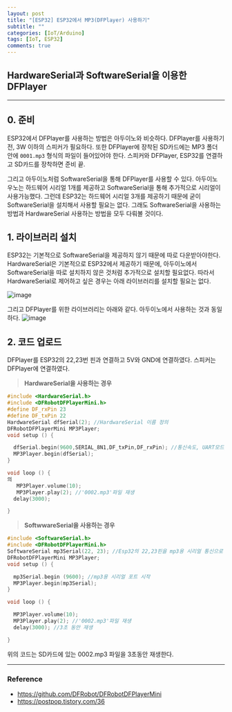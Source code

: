 ```yaml
---
layout: post
title: "[ESP32] ESP32에서 MP3(DFPlayer) 사용하기"
subtitle: ""
categories: [IoT/Arduino]
tags: [IoT, ESP32]
comments: true
---
```


## HardwareSerial과 SoftwareSerial을 이용한 DFPlayer

---

## 0. 준비

ESP32에서 DFPlayer를 사용하는 방법은 아두이노와 비슷하다. DFPlayer를 사용하기 전, 3W 이하의 스피커가 필요하다. 또한 DFPlayer에 장착된 SD카드에는 MP3 폴더 안에 `0001.mp3` 형식의 파일이 들어있어야 한다. 스피커와 DFPlayer, ESP32를 연결하고 SD카드를 장착하면 준비 끝.

그리고 아두이노처럼 SoftwareSerial을 통해 DFPlayer를 사용할 수 있다. 아두이노 우노는 하드웨어 시리얼 1개를 제공하고 SoftwareSerial을 통해 추가적으로 시리얼이 사용가능했다. 그런데 ESP32는 하드웨어 시리얼 3개를 제공하기 때문에 굳이 SoftwareSerial을 설치해서 사용할 필요는 없다. 그래도 SoftwareSerial을 사용하는 방법과 HardwareSerial 사용하는 방법을 모두 다뤄볼 것이다.

## 1. 라이브러리 설치

ESP32는 기본적으로 SoftwareSerial을 제공하지 않기 때문에 따로 다운받아야한다. HardwareSerial은 기본적으로 ESP32에서 제공하기 때문에, 아두이노에서 SoftwareSerial을 따로 설치하지 않은 것처럼 추가적으로 설치할 필요없다. 따라서 HardwareSerial로 제어하고 싶은 경우는 아래 라이브러리를 설치할 필요는 없다.

![image](https://user-images.githubusercontent.com/48276682/107478282-8e476780-6bbc-11eb-8a98-e052bec5ac35.png)

그리고 DFPlayer를 위한 라이브러리는 아래와 같다. 아두이노에서 사용하는 것과 동일하다.
![image](https://user-images.githubusercontent.com/48276682/107478372-b5059e00-6bbc-11eb-9317-cf783a899c02.png)

## 2. 코드 업로드

DFPlayer를 ESP32의 22,23번 핀과 연결하고 5V와 GND에 연결하였다. 스피커는 DFPlayer에 연결하였다.

> **HardwareSerial을 사용하는 경우**

```c
#include <HardwareSerial.h>
#include <DFRobotDFPlayerMini.h>
#define DF_rxPin 23
#define DF_txPin 22
HardwareSerial dfSerial(2); //HardwareSerial 이름 정의
DFRobotDFPlayerMini MP3Player;
void setup () {

  dfSerial.begin(9600,SERIAL_8N1,DF_txPin,DF_rxPin); //통신속도, UART모드, RX핀, TX핀
  MP3Player.begin(dfSerial);
}

void loop () {
의
   MP3Player.volume(10);
   MP3Player.play(2); //'0002.mp3'파일 재생
  delay(3000);

}
```

> **SoftwwareSerial을 사용하는 경우**

```c
#include <SoftwareSerial.h>
#include <DFRobotDFPlayerMini.h>
SoftwareSerial mp3Serial(22, 23); //Esp32의 22,23핀을 mp3용 시리얼 통신으로 지정
DFRobotDFPlayerMini MP3Player;
void setup () {

  mp3Serial.begin (9600); //mp3용 시리얼 포트 시작
  MP3Player.begin(mp3Serial);
}

void loop () {

  MP3Player.volume(10);
  MP3Player.play(2); //'0002.mp3'파일 재생
  delay(3000); //3초 동안 재생

}
```

위의 코드는 SD카드에 있는 0002.mp3 파일을 3초동안 재생한다.

---

### Reference

- <https://github.com/DFRobot/DFRobotDFPlayerMini>
- <https://postpop.tistory.com/36>
